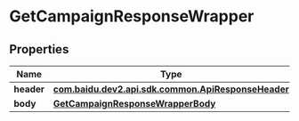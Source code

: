 

# GetCampaignResponseWrapper


## Properties

Name | Type | Description | Notes
------------ | ------------- | ------------- | -------------
**header** | [**com.baidu.dev2.api.sdk.common.ApiResponseHeader**](com.baidu.dev2.api.sdk.common.ApiResponseHeader.md) |  |  [optional]
**body** | [**GetCampaignResponseWrapperBody**](GetCampaignResponseWrapperBody.md) |  |  [optional]



